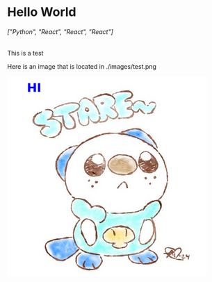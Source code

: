 # Hello World

###### ["Python", "React", "React", "React"]

This is a test

Here is an image that is located in ./images/test.png

![Test Image](./images/test.png)
